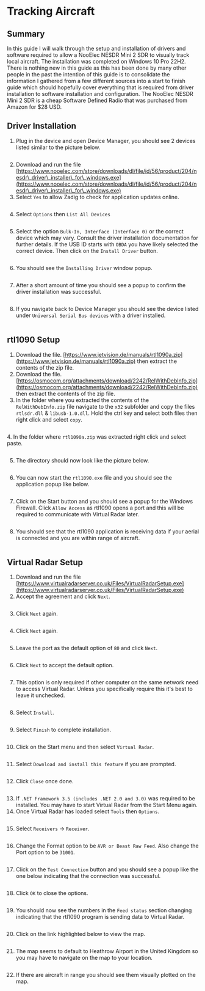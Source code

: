 # Tracking Aircraft

## Summary

In this guide I will walk through the setup and installation of drivers and software required to allow a NooElec NESDR Mini 2 SDR to visually track local aircraft. The installation was completed on Windows 10 Pro 22H2. There is nothing new in this guide as this has been done by many other people in the past the intention of this guide is to consolidate the information I gathered from a few different sources into a start to finish guide which should hopefully cover everything that is required from driver installation to software installation and configuration. The NooElec NESDR Mini 2 SDR is a cheap Software Defined Radio that was purchased from Amazon for $28 USD. 

## Driver Installation

1. Plug in the device and open Device Manager, you should see 2 devices listed similar to the picture below.

<figure><img src="images/image (1) (4).png" alt=""><figcaption></figcaption></figure>

2. Download and run the file [https://www.nooelec.com/store/downloads/dl/file/id/56/product/204/nesdr\_driver\_installer\_for\_windows.exe](https://www.nooelec.com/store/downloads/dl/file/id/56/product/204/nesdr\_driver\_installer\_for\_windows.exe)
3. Select `Yes` to allow Zadig to check for application updates online.&#x20;

<figure><img src="images/image (9) (1).png" alt=""><figcaption></figcaption></figure>

4. Select `Options` then `List All Devices`

<figure><img src="images/image (74).png" alt=""><figcaption></figcaption></figure>

5. Select the option `Bulk-In, Interface (Interface 0)` or the correct device which may vary. Consult the driver installation documentation for further details. If the USB ID starts with `OBDA` you have likely selected the correct device. Then click on the `Install Driver` button.&#x20;

<figure><img src="images/image (12) (1).png" alt=""><figcaption></figcaption></figure>

6. You should see the `Installing Driver` window popup.&#x20;

<figure><img src="images/image (3).png" alt=""><figcaption></figcaption></figure>

7. After a short amount of time you should see a popup to confirm the driver installation was successful.&#x20;

<figure><img src="images/image (75).png" alt=""><figcaption></figcaption></figure>

8. If you navigate back to Device Manager you should see the device listed under `Universal Serial Bus devices` with a driver installed.&#x20;

<figure><img src="images/image (2) (6).png" alt=""><figcaption></figcaption></figure>

## rtl1090 Setup

1. Download the file. [https://www.jetvision.de/manuals/rtl1090a.zip](https://www.jetvision.de/manuals/rtl1090a.zip) then extract the contents of the zip file.&#x20;
2. Download the file. [https://osmocom.org/attachments/download/2242/RelWithDebInfo.zip](https://osmocom.org/attachments/download/2242/RelWithDebInfo.zip) then extract the contents of the zip file.&#x20;
3. In the folder where you extracted the contents of the `RelWithDebInfo.zip` file navigate to the `x32` subfolder and copy the files `rtlsdr.dll` & `libusb-1.0.dll`. Hold the ctrl key and select both files then right click and select `copy`.

<figure><img src="images/image (18).png" alt=""><figcaption></figcaption></figure>

&#x20;4\. In the folder where `rtl1090a.zip` was extracted right click and select paste.&#x20;

<figure><img src="images/image (79).png" alt=""><figcaption></figcaption></figure>

5. The directory should now look like the picture below.&#x20;

<figure><img src="images/image (1).png" alt=""><figcaption></figcaption></figure>

6. You can now start the `rtl1090.exe` file and you should see the application popup like below.&#x20;

<figure><img src="images/image (88).png" alt=""><figcaption></figcaption></figure>

7. Click on the Start button and you should see a popup for the Windows Firewall. Click `Allow Access` as rtl1090 opens a port and this will be required to communicate with Virtual Radar later.&#x20;

<figure><img src="images/image (86).png" alt=""><figcaption></figcaption></figure>

8. You should see that the rtl1090 application is receiving data if your aerial is connected and you are within range of aircraft.&#x20;

<figure><img src="images/image (78).png" alt=""><figcaption></figcaption></figure>

## Virtual Radar Setup

1. Download and run the file [https://www.virtualradarserver.co.uk/Files/VirtualRadarSetup.exe](https://www.virtualradarserver.co.uk/Files/VirtualRadarSetup.exe)
2. Accept the agreement and click `Next`.&#x20;

<figure><img src="images/image (11) (1).png" alt=""><figcaption></figcaption></figure>

3. Click `Next` again.&#x20;

<figure><img src="images/image (90).png" alt=""><figcaption></figcaption></figure>

4. Click `Next` again.&#x20;

<figure><img src="images/image (85).png" alt=""><figcaption></figcaption></figure>

5. Leave the port as the default option of `80` and click `Next`.&#x20;

<figure><img src="images/image (91).png" alt=""><figcaption></figcaption></figure>

6. Click `Next` to accept the default option.&#x20;

<figure><img src="images/image (83).png" alt=""><figcaption></figcaption></figure>

7. This option is only required if other computer on the same network need to access Virtual Radar. Unless you specifically require this it's best to leave it unchecked.&#x20;

<figure><img src="images/image (89).png" alt=""><figcaption></figcaption></figure>

8. Select `Install`.&#x20;

<figure><img src="images/image (76).png" alt=""><figcaption></figcaption></figure>

9. Select `Finish` to complete installation.&#x20;

<figure><img src="images/image (87).png" alt=""><figcaption></figcaption></figure>

10. Click on the Start menu and then select `Virtual Radar`.

<figure><img src="images/image (84).png" alt=""><figcaption></figcaption></figure>

11. Select `Download and install this feature` if you are prompted.&#x20;

<figure><img src="images/image (8) (1).png" alt=""><figcaption></figcaption></figure>

12. Click `Close` once done.&#x20;

<figure><img src="images/image (17).png" alt=""><figcaption></figcaption></figure>

13. If `.NET Framework 3.5 (includes .NET 2.0 and 3.0)` was required to be installed. You may have to start Virtual Radar from the Start Menu again.&#x20;
14. Once Virtual Radar has loaded select `Tools` then `Options`.&#x20;

<figure><img src="images/image (10).png" alt=""><figcaption></figcaption></figure>

15. Select `Receivers` -> `Receiver`.&#x20;

<figure><img src="images/image (4).png" alt=""><figcaption></figcaption></figure>

16. Change the Format option to be `AVR or Beast Raw Feed`. Also change the Port option to be `31001`.&#x20;

<figure><img src="images/image (15).png" alt=""><figcaption></figcaption></figure>

17. Click on the `Test Connection` button and you should see a popup like the one below indicating that the connection was successful.&#x20;

<figure><img src="images/image (11).png" alt=""><figcaption></figcaption></figure>

18. Click `OK` to close the options.&#x20;

<figure><img src="images/image (12).png" alt=""><figcaption></figcaption></figure>

19. You should now see the numbers in the `Feed status` section changing indicating that the rtl1090 program is sending data to Virtual Radar.&#x20;

<figure><img src="images/image (21).png" alt=""><figcaption></figcaption></figure>

20. Click on the link highlighted below to view the map.&#x20;

<figure><img src="images/image (22).png" alt=""><figcaption></figcaption></figure>

21. The map seems to default to Heathrow Airport in the United Kingdom so you may have to navigate on the map to your location.&#x20;

<figure><img src="images/image (9).png" alt=""><figcaption></figcaption></figure>

22. &#x20;If there are aircraft in range you should see them visually plotted on the map.&#x20;

<figure><img src="images/image (8).png" alt=""><figcaption></figcaption></figure>
